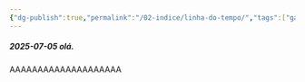 ```yaml
---
{"dg-publish":true,"permalink":"/02-indice/linha-do-tempo/","tags":["gardenEntry"]}
---
```


##### 2025-07-05          olá.
AAAAAAAAAAAAAAAAAAAA

